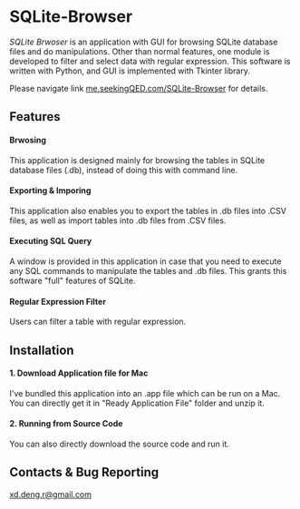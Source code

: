 # SQLite-Browser
*SQLite Brwoser* is an application with GUI for browsing SQLite database files and do manipulations. Other than normal features, one module is developed to filter and select data with regular expression.
This software is written with Python, and GUI is implemented with Tkinter library.

Please navigate link [me.seekingQED.com/SQLite-Browser](https://me.seekingQED.com/SQLite-Browser) for details.

## Features

#### Brwosing
This application is designed mainly for browsing the tables in SQLite database files (.db), instead of doing this with command line.

#### Exporting & Imporing
This application also enables you to export the tables in .db files into .CSV files, as well as import tables into .db files from .CSV files.

#### Executing SQL Query
A window is provided in this application in case that you need to execute any SQL commands to manipulate the tables and .db files. This grants this software "full" features of SQLite.

#### Regular Expression Filter
Users can filter a table with regular expression. 

## Installation
#### 1. Download Application file for Mac
I've bundled this application into an .app file which can be run on a Mac. You can directly get it in "Ready Application File" folder and unzip it.

#### 2. Running from Source Code
You can also directly download the source code and run it.



## Contacts & Bug Reporting
xd.deng.r@gmail.com
